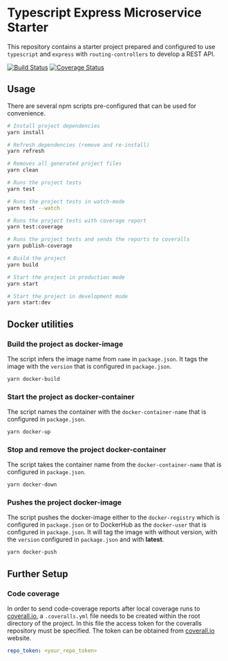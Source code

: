 # Typescript Express Microservice Starter

This repository contains a starter project prepared and configured to use `typescript` and `express` with `routing-controllers` to develop a REST API.

[![Build Status](https://travis-ci.org/maandr/s-typescript-express-microservice.svg?branch=master)](https://travis-ci.org/maandr/s-typescript-express-microservice)
[![Coverage Status](https://coveralls.io/repos/github/maandr/s-typescript-express-microservice/badge.svg?branch=master)](https://coveralls.io/github/maandr/s-typescript-express-microservice?branch=master)

## Usage

There are several npm scripts pre-configured that can be used for convenience.

```bash
# Install project dependencies
yarn install

# Refresh dependencies (remove and re-install)
yarn refresh

# Removes all generated project files
yarn clean

# Runs the project tests
yarn test

# Runs the project tests in watch-mode
yarn test --watch

# Runs the project tests with coverage report
yarn test:coverage

# Runs the project tests and sends the reports to coveralls
yarn publish-coverage

# Build the project
yarn build

# Start the project in production mode
yarn start

# Start the project in development mode
yarn start:dev
```

## Docker utilities

### Build the project as docker-image

The script infers the image name from `name` in `package.json`.
It tags the image with the `version` that is configured in `package.json`.

```bash
yarn docker-build
```

### Start the project as docker-container

The script names the container with the `docker-container-name` that is configured in `package.json`.

```bash
yarn docker-up
```

### Stop and remove the project docker-container

The script takes the container name  from the `docker-container-name` that is configured in `package.json`.

```bash
yarn docker-down
```

### Pushes the project docker-image

The script pushes the docker-image either to the `docker-registry` which is configured in `package.json` or to DockerHub as the `docker-user` that is configured in `package.json`.
It will tag the image with without version, with the `version` configured in `package.json` and with **latest**.

```bash
yarn docker-push
```

## Further Setup

### Code coverage

In order to send code-coverage reports after local coverage runs to [coverall.io](https://coverall.io), a `.coveralls.yml` file needs to be created within the root directory of the project. In this file the access token for the coveralls repository must be specified. The token can be obtained from [coverall.io](https://coverall.io) website.

```yml
repo_token: <your_repo_token>
```